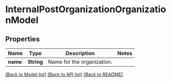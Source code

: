 # InternalPostOrganizationOrganizationModel

## Properties
Name | Type | Description | Notes
------------ | ------------- | ------------- | -------------
**name** | **String** | Name for the organization. | 

[[Back to Model list]](../README.md#documentation-for-models) [[Back to API list]](../README.md#documentation-for-api-endpoints) [[Back to README]](../README.md)


